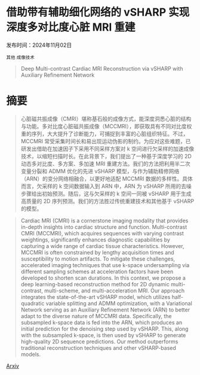 # 借助带有辅助细化网络的 vSHARP 实现深度多对比度心脏 MRI 重建

发布时间：2024年11月02日

`其他` `成像技术`

> Deep Multi-contrast Cardiac MRI Reconstruction via vSHARP with Auxiliary Refinement Network

# 摘要

> 心脏磁共振成像（CMRI）堪称基石般的成像方式，能深度洞悉心脏的结构与功能。多对比度心脏磁共振成像（MCCMRI），即获取具有不同对比度权重的序列，大大提升了诊断能力，可捕捉到丰富的心脏组织特征。不过，MCCMRI 常受采集时间长和易出现运动伪影的制约。为应对这些难题，已研发出借助在加速因子下采用不同采样方案对 k 空间进行欠采样的加速成像技术，以缩短扫描时长。在此背景下，我们提出了一种基于深度学习的 2D 动态多对比度、多方案、多加速 MRI 重建方法。我们的方法把利用半二次变量分裂和 ADMM 优化的先进 vSHARP 模型，与作为辅助精修网络（ARN）的变分网络相融合，以更好地适配 MCCMRI 数据的多样性。具体而言，欠采样的 k 空间数据输入到 ARN 中，ARN 为 vSHARP 所用的去噪步骤给出初始预测。随后，这与欠采样的 k 空间一同被 vSHARP 用于生成高质量的 2D 序列预测。我们的方法胜过传统重建技术和其他基于 vSHARP 的模型。

> Cardiac MRI (CMRI) is a cornerstone imaging modality that provides in-depth insights into cardiac structure and function. Multi-contrast CMRI (MCCMRI), which acquires sequences with varying contrast weightings, significantly enhances diagnostic capabilities by capturing a wide range of cardiac tissue characteristics. However, MCCMRI is often constrained by lengthy acquisition times and susceptibility to motion artifacts. To mitigate these challenges, accelerated imaging techniques that use k-space undersampling via different sampling schemes at acceleration factors have been developed to shorten scan durations. In this context, we propose a deep learning-based reconstruction method for 2D dynamic multi-contrast, multi-scheme, and multi-acceleration MRI. Our approach integrates the state-of-the-art vSHARP model, which utilizes half-quadratic variable splitting and ADMM optimization, with a Variational Network serving as an Auxiliary Refinement Network (ARN) to better adapt to the diverse nature of MCCMRI data. Specifically, the subsampled k-space data is fed into the ARN, which produces an initial prediction for the denoising step used by vSHARP. This, along with the subsampled k-space, is then used by vSHARP to generate high-quality 2D sequence predictions. Our method outperforms traditional reconstruction techniques and other vSHARP-based models.

[Arxiv](https://arxiv.org/abs/2411.01291)